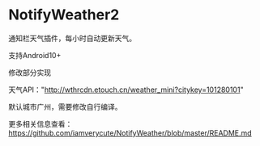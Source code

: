 # NotifyWeather2
通知栏天气插件，每小时自动更新天气。

支持Android10+

修改部分实现

天气API："http://wthrcdn.etouch.cn/weather_mini?citykey=101280101"

默认城市广州，需要修改自行编译。

更多相关信息查看：https://github.com/iamverycute/NotifyWeather/blob/master/README.md

